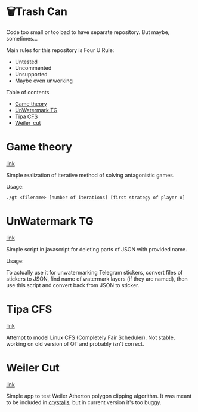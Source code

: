 # 🗑️Trash Can
Code too small or too bad to have separate repository. But maybe, sometimes...

Main rules for this repository is Four U Rule:
 - Untested
 - Uncommented
 - Unsupported
 - Maybe even unworking

 Table of contents
   * [Game theory](#Game-theory)
   * [UnWatermark TG](#UnWatermark-TG)
   * [Tipa CFS](#Tipa-CFS)
   * [Weiler_cut](#Weiler-cut)

# Game theory
 
[link](/game_theory)

 Simple realization of iterative method of solving antagonistic games. 
 
 Usage: 
 
 `./gt <filename> [number of iterations] [first strategy of player A]`

 
# UnWatermark TG
 
[link](/UnWatermarkTG)

 Simple script in javascript for deleting parts of JSON with provided name. 
 
 Usage: 
 
 To actually use it for unwatermarking Telegram stickers, convert files of stickers to JSON, find name of watermark layers (if they are named), then use this script and convert back from JSON to sticker.


 # Tipa CFS
 
[link](/tipa_CFS)

 Attempt to model Linux CFS (Completely Fair Scheduler). Not stable, working on old version of QT and probably isn't correct. 


 # Weiler Cut

[link](/Weiler_cut)

 Simple app to test Weiler Atherton polygon clipping algorithm. It was meant to be included in [crystalls](https://github.com/SmirnuX/crystalls), but in current version it's too buggy.
 
